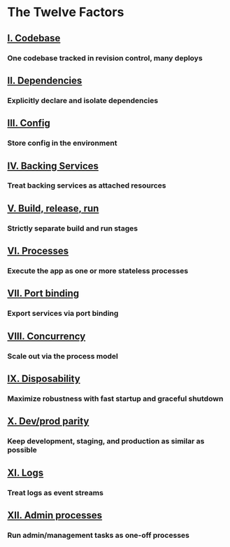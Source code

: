 The Twelve Factors
==================

## [I. Codebase](/codebase)
### One codebase tracked in revision control, many deploys

## [II. Dependencies](/dependencies)
### Explicitly declare and isolate dependencies

## [III. Config](/config)
### Store config in the environment

## [IV. Backing Services](/backing-services)
### Treat backing services as attached resources

## [V. Build, release, run](/build-release-run)
### Strictly separate build and run stages

## [VI. Processes](/processes)
### Execute the app as one or more stateless processes

## [VII. Port binding](/port-binding)
### Export services via port binding

## [VIII. Concurrency](/concurrency)
### Scale out via the process model

## [IX. Disposability](/disposability)
### Maximize robustness with fast startup and graceful shutdown

## [X. Dev/prod parity](/dev-prod-parity)
### Keep development, staging, and production as similar as possible

## [XI. Logs](/logs)
### Treat logs as event streams

## [XII. Admin processes](/admin-processes)
### Run admin/management tasks as one-off processes
